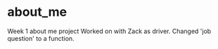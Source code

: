# about_me
Week 1 about me project
Worked on with Zack as driver. Changed 'job question' to a function.
